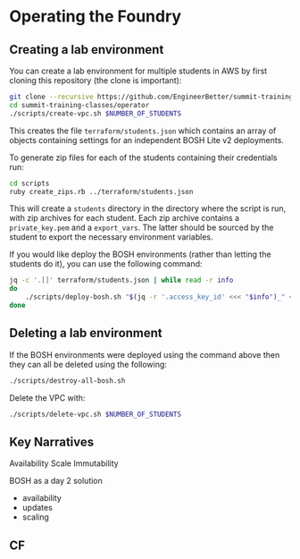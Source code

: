 # Operating the Foundry

## Creating a lab environment

You can create a lab environment for multiple students in AWS by first cloning this repository (the clone is important):

```sh
git clone --recursive https://github.com/EngineerBetter/summit-training-classes.git
cd summit-training-classes/operator
./scripts/create-vpc.sh $NUMBER_OF_STUDENTS
```

This creates the file `terraform/students.json` which contains an array of objects containing settings for an independent BOSH Lite v2 deployments.

To generate zip files for each of the students containing their credentials run:

```sh
cd scripts
ruby create_zips.rb ../terraform/students.json
```

This will create a `students` directory in the directory where the script is run, with zip archives for each student. Each zip archive contains a `private_key.pem` and a `export_vars`. The latter should be sourced by the student to export the necessary environment variables.

If you would like deploy the BOSH environments (rather than letting the students do it), you can use the following command:

```sh
jq -c '.[]' terraform/students.json | while read -r info
do
    ./scripts/deploy-bosh.sh "$(jq -r '.access_key_id' <<< "$info")_" <<< "$info"
done
```

## Deleting a lab environment

If the BOSH environments were deployed using the command above then they can all be deleted using the following:

```sh
./scripts/destroy-all-bosh.sh
```

Delete the VPC with:

```sh
./scripts/delete-vpc.sh $NUMBER_OF_STUDENTS
```

## Key Narratives

Availability
Scale
Immutability


BOSH as a day 2 solution
- availability
- updates
- scaling

CF
-
